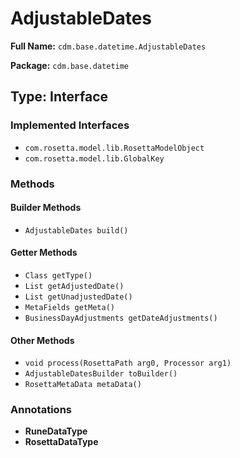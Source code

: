# AdjustableDates

**Full Name:** `cdm.base.datetime.AdjustableDates`

**Package:** `cdm.base.datetime`

## Type: Interface

### Implemented Interfaces

- `com.rosetta.model.lib.RosettaModelObject`
- `com.rosetta.model.lib.GlobalKey`

### Methods

#### Builder Methods

- `AdjustableDates build()`

#### Getter Methods

- `Class getType()`
- `List getAdjustedDate()`
- `List getUnadjustedDate()`
- `MetaFields getMeta()`
- `BusinessDayAdjustments getDateAdjustments()`

#### Other Methods

- `void process(RosettaPath arg0, Processor arg1)`
- `AdjustableDatesBuilder toBuilder()`
- `RosettaMetaData metaData()`

### Annotations

- **RuneDataType**
- **RosettaDataType**

